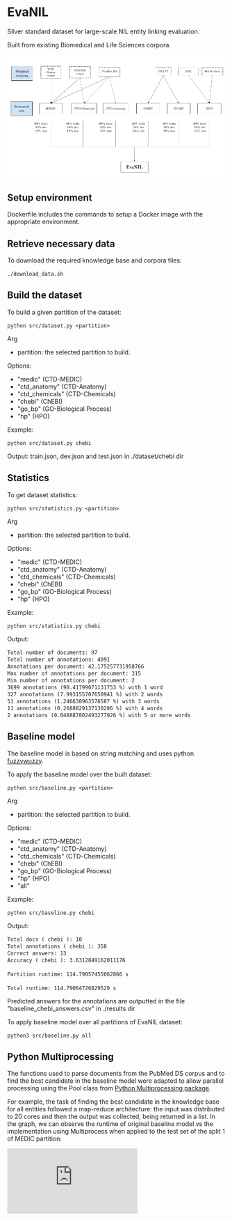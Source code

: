 # EvaNIL
Silver standard dataset for large-scale NIL entity linking evaluation.

Built from existing Biomedical and Life Sciences corpora.

![Dataset generation schema](https://github.com/pedroruas18/EvaNIL/blob/main/evaNIL.png)

## Setup environment

Dockerfile includes the commands to setup a Docker image with the appropriate environment.


## Retrieve necessary data
To download the required knowledge base and corpora files:

```
./download_data.sh
```


## Build the dataset

To build a given partition of the dataset:

```
python src/dataset.py <partition>
```

Arg
- partition: the selected partition to build.

Options:
- "medic" (CTD-MEDIC)
- "ctd_anatomy" (CTD-Anatomy)
- "ctd_chemicals" (CTD-Chemicals)
- "chebi" (ChEBI)
- "go_bp" (GO-Biological Process)
- "hp" (HPO)

Example:

```
python src/dataset.py chebi
```

Output: train.json, dev.json and test.json in ./dataset/chebi dir

## Statistics

To get dataset statistics:
```
python src/statistics.py <partition>
```

Arg
- partition: the selected partition to build.

Options:
- "medic" (CTD-MEDIC)
- "ctd_anatomy" (CTD-Anatomy)
- "ctd_chemicals" (CTD-Chemicals)
- "chebi" (ChEBI)
- "go_bp" (GO-Biological Process)
- "hp" (HPO)

Example:
```
python src/statistics.py chebi
```

Output:
```
Total number of documents: 97
Total number of annotations: 4091
Annotations per document: 42.175257731958766
Max number of annotations per document: 315
Min number of annotations per document: 2
3699 annotations (90.41799071131753 %) with 1 word
327 annotations (7.993155707650941 %) with 2 words
51 annotations (1.246638963578587 %) with 3 words
11 annotations (0.2688829137130286 %) with 4 words
2 annotations (0.048887802493277926 %) with 5 or more words
```


## Baseline model
The baseline model is based on string matching and uses python [fuzzywuzzy](https://pypi.org/project/fuzzywuzzy/).

To apply the baseline model over the built dataset:

```
python src/baseline.py <partition>
```
Arg
- partition: the selected partition to build.

Options:
- "medic" (CTD-MEDIC)
- "ctd_anatomy" (CTD-Anatomy)
- "ctd_chemicals" (CTD-Chemicals)
- "chebi" (ChEBI)
- "go_bp" (GO-Biological Process)
- "hp" (HPO)
- "all"

Example:
```
python src/baseline.py chebi
```
Output:
```
Total docs ( chebi ): 10
Total annotations ( chebi ): 358
Correct answers: 13
Accuracy ( chebi ): 3.6312849162011176

Partition runtime: 114.79057455062866 s

Total runtime: 114.79064726829529 s
```

Predicted answers for the annotations are outputted in the file "baseline_chebi_answers.csv" in ./results dir


To apply baseline model over all partitions of EvaNIL dataset:

```
python3 src/baseline.py all
```

## Python Multiprocessing
The functions used to parse documents from the PubMed DS corpus and to find the best candidate in the baseline model were adapted to allow parallel processing using the Pool class from [Python Multiprocessing package](https://docs.python.org/3/library/multiprocessing.html). 

For example, the task of finding the best candidate in the knowledge base for all entities followed a map-reduce architecture: the input was distributed to 20 cores and then the output was collected, being returned in a list. In the graph, we can observe the runtime of original baseline model vs the implementation using Multiprocess when applied to the test set of the split 1 of MEDIC partition:

![runtime](https://github.com/pedroruas18/EvaNIL/blob/main/chart.pdf)

